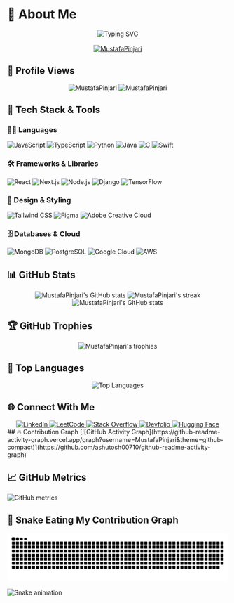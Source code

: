 # 💫 About Me

<div align="center">
  <img src="https://readme-typing-svg.demolab.com?font=Fira+Code&weight=600&size=24&duration=3000&pause=1000&color=00FF00&center=true&vCenter=true&width=800&height=50&lines=Hey+there!+I'm+Mustafa+Pinjari;A+passionate+Frontend+Developer;Building+seamless+web+experiences;4%2B+years+of+coding+adventures;Open+to+collaborate+and+create" alt="Typing SVG" />
</div>

<br>
<div align="center">
  <a href="https://github.com/ryo-ma/github-profile-trophy">
    <img src="https://github-profile-trophy.vercel.app/?username=MustafaPinjari&theme=radical&no-bg=true&no-frame=true&margin-w=15&margin-h=15&row=1&column=7" alt="MustafaPinjari" />
  </a>
</div>

## 🌟 Profile Views
<p align="center"> 
  <img src="https://profile-counter.glitch.me/MustafaPinjari/count.svg" alt="MustafaPinjari" />
  <img src="https://komarev.com/ghpvc/?username=MustafaPinjari&label=Profile%20views&color=0e75b6&style=flat" alt="MustafaPinjari" />
</p>

## 🚀 Tech Stack & Tools

### 👨‍💻 Languages
![JavaScript](https://img.shields.io/badge/-JavaScript-F7DF1E?style=for-the-badge&logo=javascript&logoColor=black)
![TypeScript](https://img.shields.io/badge/-TypeScript-3178C6?style=for-the-badge&logo=typescript&logoColor=white)
![Python](https://img.shields.io/badge/-Python-3776AB?style=for-the-badge&logo=python&logoColor=white)
![Java](https://img.shields.io/badge/-Java-007396?style=for-the-badge&logo=openjdk&logoColor=white)
![C](https://img.shields.io/badge/-C-A8B9CC?style=for-the-badge&logo=c&logoColor=white)
![Swift](https://img.shields.io/badge/-Swift-FA7343?style=for-the-badge&logo=swift&logoColor=white)

### 🛠️ Frameworks & Libraries
![React](https://img.shields.io/badge/-React-61DAFB?style=for-the-badge&logo=react&logoColor=white)
![Next.js](https://img.shields.io/badge/-Next.js-000000?style=for-the-badge&logo=next.js&logoColor=white)
![Node.js](https://img.shields.io/badge/-Node.js-339933?style=for-the-badge&logo=node.js&logoColor=white)
![Django](https://img.shields.io/badge/-Django-092E20?style=for-the-badge&logo=django&logoColor=white)
![TensorFlow](https://img.shields.io/badge/-TensorFlow-FF6F00?style=for-the-badge&logo=tensorflow&logoColor=white)

### 🎨 Design & Styling
![Tailwind CSS](https://img.shields.io/badge/-Tailwind_CSS-38B2AC?style=for-the-badge&logo=tailwind-css&logoColor=white)
![Figma](https://img.shields.io/badge/-Figma-F24E1E?style=for-the-badge&logo=figma&logoColor=white)
![Adobe Creative Cloud](https://img.shields.io/badge/-Adobe%20Creative%20Cloud-DA1F26?style=for-the-badge&logo=adobe-creative-cloud&logoColor=white)

### 🗄️ Databases & Cloud
![MongoDB](https://img.shields.io/badge/-MongoDB-47A248?style=for-the-badge&logo=mongodb&logoColor=white)
![PostgreSQL](https://img.shields.io/badge/-PostgreSQL-4169E1?style=for-the-badge&logo=postgresql&logoColor=white)
![Google Cloud](https://img.shields.io/badge/-Google_Cloud-4285F4?style=for-the-badge&logo=google-cloud&logoColor=white)
![AWS](https://img.shields.io/badge/-AWS-232F3E?style=for-the-badge&logo=amazon-aws&logoColor=white)

## 📊 GitHub Stats

<div align="center">
  <img height="180em" src="https://github-readme-stats.vercel.app/api?username=MustafaPinjari&show_icons=true&theme=radical&include_all_commits=true&count_private=true" alt="MustafaPinjari's GitHub stats" />
  <img height="180em" src="https://github-readme-streak-stats.herokuapp.com/?user=MustafaPinjari&theme=radical" alt="MustafaPinjari's streak" />
</div>

<div align="center">
  <img src="https://github-profile-summary-cards.vercel.app/api/cards/profile-details?username=MustafaPinjari&theme=radical" alt="MustafaPinjari's GitHub stats" />
</div>

## 🏆 GitHub Trophies
<div align="center">
  <img src="https://github-profile-trophy.vercel.app/?username=MustafaPinjari&theme=radical&no-frame=true&no-bg=true&margin-w=15&row=2&column=4" alt="MustafaPinjari's trophies" />
</div>

## 🎯 Top Languages
<div align="center">
  <img height="180em" src="https://github-readme-stats.vercel.app/api/top-langs/?username=MustafaPinjari&layout=compact&theme=radical&langs_count=8" alt="Top Languages" />
</div>

## 🌐 Connect With Me
<div align="center">
  <a href="https://www.linkedin.com/in/mustafa-pinjari-287625256/">
    <img src="https://img.shields.io/badge/LinkedIn-0077B5?style=for-the-badge&logo=linkedin&logoColor=white" alt="LinkedIn" />
  </a>
  <a href="https://leetcode.com/u/Mustafa_Pinjari/">
    <img src="https://img.shields.io/badge/LeetCode-FFA116?style=for-the-badge&logo=leetcode&logoColor=white" alt="LeetCode" />
  </a>
  <a href="https://stackoverflow.com/users/26745237/mustafapinjari">
    <img src="https://img.shields.io/badge/Stack_Overflow-FE7A16?style=for-the-badge&logo=stack-overflow&logoColor=white" alt="Stack Overflow" />
  </a>
  <a href="https://devfolio.co/@Mustafa_Pinjari">
    <img src="https://img.shields.io/badge/Devfolio-000000?style=for-the-badge&logo=devfolio&logoColor=white" alt="Devfolio" />
  </a>
  <a href="https://huggingface.co/MustafaPinjari">
    <img src="https://img.shields.io/badge/Hugging%20Face-FFD21F?style=for-the-badge&logo=huggingface&logoColor=black" alt="Hugging Face" />
  </a>
</div>
## 🔥 Contribution Graph
[![GitHub Activity Graph](https://github-readme-activity-graph.vercel.app/graph?username=MustafaPinjari&theme=github-compact)](https://github.com/ashutosh00710/github-readme-activity-graph)

## 📈 GitHub Metrics
![GitHub metrics](https://github-readme-stats.vercel.app/api/wakatime?username=MustafaPinjari&layout=compact&theme=radical)

## 🐍 Snake Eating My Contribution Graph
![Snake animation](https://raw.githubusercontent.com/Platane/snk/output/github-contribution-grid-snake.svg)

<!-- Or alternatively, use this snake animation -->
![Snake animation](https://github.com/MustafaPinjari/MustafaPinjari/blob/output/github-contribution-grid-snake.gif)
